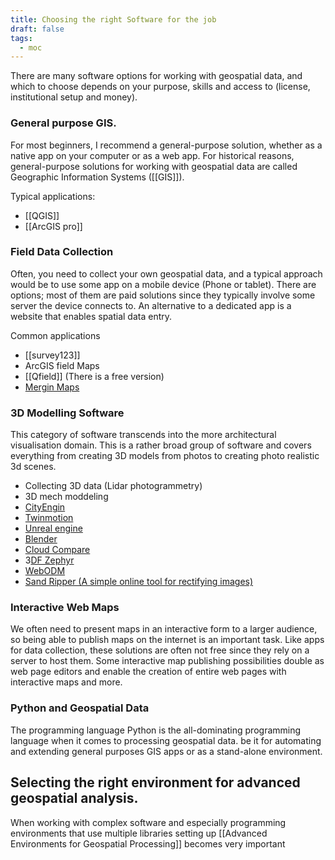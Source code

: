 ```yaml
---
title: Choosing the right Software for the job
draft: false
tags:
  - moc
---
```

 
There are many software options for working with geospatial data, and which to choose depends on your purpose, skills and access to (license, institutional setup and money). 

### General purpose GIS.
For most beginners, I recommend a general-purpose solution, whether as a native app on your computer or as a web app. For historical reasons, general-purpose solutions for working with geospatial data are called Geographic Information Systems ([[GIS]]). 

Typical applications:
- [[QGIS]]
- [[ArcGIS pro]]

### Field Data Collection
Often, you need to collect your own geospatial data, and a typical approach would be to use some app on a mobile device (Phone or tablet). There are options; most of them are paid solutions since they typically involve some server the device connects to.  An alternative to a dedicated app is a website that enables spatial data entry.

Common applications
- [[survey123]]
- ArcGIS field Maps
- [[Qfield]] (There is a free version)
- [Mergin Maps](https://merginmaps.com/)

### 3D Modelling Software
This category of software transcends into the more architectural visualisation domain. This is a rather broad group of software and covers everything from creating 3D models from photos to creating photo realistic 3d scenes.


- Collecting 3D data (Lidar photogrammetry)
- 3D mech moddeling
- [CityEngin](https://www.geoinformatics.online/software-and-web-apps/cityengine/)
- [Twinmotion](https://www.twinmotion.com/)
- [Unreal engine](https://www.unrealengine.com/)
- [Blender](https://www.blender.org/)
- [Cloud Compare](https://www.danielgm.net/cc/)
- 3[DF Zephyr](https://all3dp.com/1/best-photogrammetry-software/#3df-zephyr)
- [WebODM](https://all3dp.com/1/best-photogrammetry-software/#webodm)
- [Sand Ripper (A simple online tool for rectifying images)](https://sandripper.vercel.app/)

### Interactive Web Maps
We often need to present maps in an interactive form to a larger audience, so being able to publish maps on the internet is an important task. Like apps for data collection, these solutions are often not free since they rely on a server to host them. Some interactive map publishing possibilities double as web page editors and enable the creation of entire web pages with interactive maps and more.

### Python and Geospatial Data
The programming language Python is the all-dominating programming language when it comes to processing geospatial data. be it for automating and extending general purposes GIS apps or as a stand-alone environment. 

## Selecting the right environment for advanced geospatial analysis. 

When working with complex software  and especially programming environments that use multiple libraries setting up [[Advanced Environments for Geospatial Processing]] becomes very important